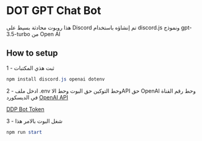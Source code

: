 #  DOT GPT Chat Bot

هذا روبوت محادثة بسيط على Discord تم إنشاؤه باستخدام discord.js ونموذج gpt-3.5-turbo من Open AI


## How to setup

1 - ثبت هذي المكتبات
```powershell
npm install discord.js openai dotenv
```

2 - ادخل ملف .env وحط التوكين حق البوت وحط الاAPI حق OpenAI  وحط رقم القناة في الديسكورد 
[OpenAI API](https://platform.openai.com/account/api-keys)

[DDP Bot Token](https://discord.com/developers/applications)


3 - شغل البوت بالامر هذا 
```powershell
npm run start
```
